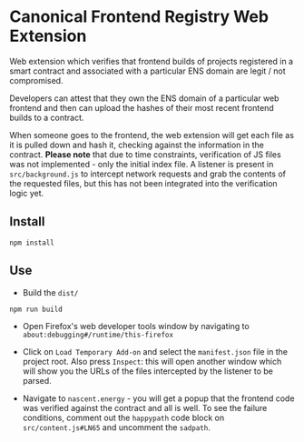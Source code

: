 # Canonical Frontend Registry Web Extension

Web extension which verifies that frontend builds of projects registered in a smart contract and associated with a particular ENS domain are legit / not compromised.

Developers can attest that they own the ENS domain of a particular web frontend and then can upload the hashes of their most recent frontend builds to a contract.

When someone goes to the frontend, the web extension will get each file as it is pulled down and hash it, checking against the information in the contract. **Please note** that due to time constraints, verification of JS files was not implemented - only the initial index file. A listener is present in `src/background.js` to intercept network requests and grab the contents of the requested files, but this has not been integrated into the verification logic yet. 

## Install

```
npm install
```

## Use 
* Build the `dist/`
```
npm run build 
```

* Open Firefox's web developer tools window by navigating to `about:debugging#/runtime/this-firefox`

* Click on `Load Temporary Add-on` and select the `manifest.json` file in the project root. Also press `Inspect`: this will open another window which will show you the URLs of the files intercepted by the listener to be parsed. 

* Navigate to `nascent.energy` - you will get a popup that the frontend code was verified against the contract and all is well. To see the failure conditions, comment out the `happypath` code block on `src/content.js#LN65` and uncomment the `sadpath`. 

